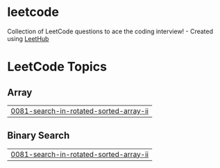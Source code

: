 # leetcode
Collection of LeetCode questions to ace the coding interview! - Created using [LeetHub](https://github.com/QasimWani/LeetHub)

<!---LeetCode Topics Start-->
# LeetCode Topics
## Array
|  |
| ------- |
| [0081-search-in-rotated-sorted-array-ii](https://github.com/3l-d1abl0/leetcode/tree/master/0081-search-in-rotated-sorted-array-ii) |
## Binary Search
|  |
| ------- |
| [0081-search-in-rotated-sorted-array-ii](https://github.com/3l-d1abl0/leetcode/tree/master/0081-search-in-rotated-sorted-array-ii) |
<!---LeetCode Topics End-->